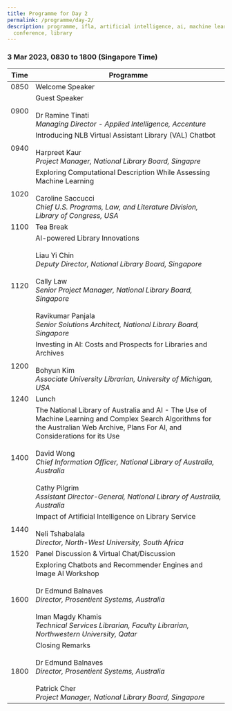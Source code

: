 ```yaml
---
title: Programme for Day 2
permalink: /programme/day-2/
description: programme, ifla, artificial intelligence, ai, machine learning, ml,
  conference, library
---
```

### **3 Mar 2023, 0830 to 1800 (Singapore Time)**

| Time | Programme |
| -------- | -------- |
| 0850     | Welcome Speaker     |
| 0900     | Guest Speaker<br><br>Dr Ramine Tinati<br>*Managing Director - Applied Intelligence, Accenture*     |
| 0940     | Introducing NLB Virtual Assistant Library (VAL) Chatbot <br><br>Harpreet Kaur<br>*Project Manager, National Library Board, Singapre*     |
| 1020     | Exploring Computational Description While Assessing Machine Learning <br><br>Caroline Saccucci <br>*Chief U.S. Programs, Law, and Literature Division, Library of Congress, USA*    |
| 1100     | Tea Break     |      |
| 1120     | AI-powered Library Innovations <br><br> Liau Yi Chin <br>*Deputy Director, National Library Board, Singapore*  <br><br>Cally Law <br>*Senior Project Manager, National Library Board, Singapore* <br><br>Ravikumar Panjala <br>*Senior Solutions Architect, National Library Board, Singapore*   |
| 1200     | Investing in AI: Costs and Prospects for Libraries and Archives<br><br>Bohyun Kim<br>*Associate University Librarian, University of Michigan, USA*     |
| 1240     | Lunch     |
| 1400     | The National Library of Australia and AI - The Use of Machine Learning and Complex Search Algorithms for the Australian Web Archive, Plans For AI, and Considerations for its Use<br><br>David Wong <br>*Chief Information Officer, National Library of Australia, Australia*<br><br>Cathy Pilgrim <br>*Assistant Director-General, National Library of Australia, Australia*     |
| 1440     | Impact of Artificial Intelligence on Library Service<br><br>Neli Tshabalala<br>*Director, North-West University, South Africa*    |
| 1520     | Panel Discussion & Virtual Chat/Discussion     |      |
| 1600     | Exploring Chatbots and Recommender Engines and Image AI Workshop<br><br> Dr Edmund Balnaves <br>*Director, Prosentient Systems, Australia*<br><br>Iman Magdy Khamis<br>*Technical Services Librarian, Faculty Librarian, Northwestern University, Qatar*   |
| 1800     | Closing Remarks<br><br> Dr Edmund Balnaves <br>*Director, Prosentient Systems, Australia* <br><br>Patrick Cher <br>*Project Manager, National Library Board, Singapore*     |